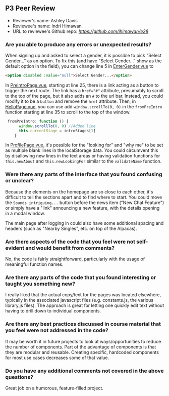## P3 Peer Review

- Reviewer's name: Ashley Davis
- Reviewee's name: Indri Himawan
- URL to reviewee's Github repo: _<https://github.com/ihimawan/e28>_

### Are you able to produce any errors or unexpected results?

When signing up and asked to select a gender, it is possible to pick "Select Gender..." as an option.
To fix this (and have "Select Gender..." show as the default option in the field), you can change line 5 in [EnterGender.vue](https://github.com/ihimawan/e28/blob/master/p3/src/components/HomePage/HelloPage/IntroPage/EnterGender/EnterGender.vue) to

```html
<option disabled :value="null">Select Gender...</option>
```

In [PreIntroPage.vue](https://github.com/ihimawan/e28/blob/master/p3/src/components/HomePage/HelloPage/PreIntroPage/PreIntroPage.vue#L20), starting at line 25, there is a link acting as a button to trigger the next route. The link has a `href="#"` attribute, presumably to scroll to the top of the page, but it also adds an `#` to the url bar. Instead, you could modify it to be a `button` and remove the `href` attribute. Then, in [HelloPage.vue](https://github.com/ihimawan/e28/blob/master/p3/src/components/HomePage/HelloPage/HelloPage.vue), you can use add `window.scrollTo(0, 0)` in the `fromPreIntro` function starting at line 35 to scroll to the top of the window.

```javascript
 fromPreIntro: function () {
      window.scrollTo(0, 0) //Added line
      this.currentStage = introStages[1]
    }
```

In [ProfilePage.vue](https://github.com/ihimawan/e28/blob/master/p3/src/components/HomePage/MainPage/ProfilePage/ProfilePage.vue), it's possible for the "looking for" and "why me" to be set as multiple blank lines in the localStorage data. You could circumvent this by disallowing new lines in the text areas or having validation functions for `this.newAbout` and `this.newLookingFor` similar to the `validateName` function.

### Were there any parts of the interface that you found confusing or unclear?


Because the elements on the homepage are so close to each other, it's difficult to tell the sections apart and to find where to start. You could move the `Sounds intriguing...` button before the news item ("New Chat Feature") or simply have a "link" announcing a new feature, with the details opening in a modal window. 

The main page after logging in could also have some additional spacing and headers (such as "Nearby Singles", etc. on top of the Alpacas).

### Are there aspects of the code that you feel were not self-evident and would benefit from comments?

No, the code is fairly straightforward, particularly with the usage of meaningful function names.

### Are there any parts of the code that you found interesting or taught you something new?

I really liked that the actual copy/text for the pages was located elsewhere, typically in the associated javascript files (e.g. constants.js, the various library.js files). The approach is great for letting one quickly edit text without having to drill down to individual components. 

### Are there any best practices discussed in course material that you feel were not addressed in the code?

It may be worth it in future projects to look at ways/opportunities to reduce the number of components. Part of the advantage of components is that they are modular and reusable. Creating specific, hardcoded components for most use cases decreases some of that value. 

### Do you have any additional comments not covered in the above questions?

Great job on a humorous, feature-filled project. 